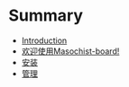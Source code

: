 # Summary

* [Introduction](README.md)
* [欢迎使用Masochist-board!](introduce.md)
* [安装](Installing.md)
* [管理](management.md)

